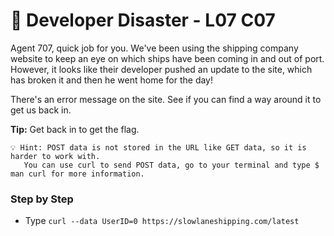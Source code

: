 # 📄 Developer Disaster - L07 C07

Agent 707, quick job for you. We've been using the shipping company website to keep an eye on which ships have been coming in and out of port. However, it looks like their developer pushed an update to the site, which has broken it and then he went home for the day!

There's an error message on the site. See if you can find a way around it to get us back in.

**Tip:** Get back in to get the flag.

```
💡 Hint: POST data is not stored in the URL like GET data, so it is harder to work with.
   You can use curl to send POST data, go to your terminal and type $ man curl for more information.
```

### Step by Step

- Type `curl --data UserID=0 https://slowlaneshipping.com/latest`
